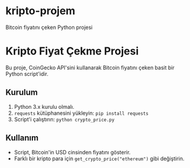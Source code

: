 # kripto-projem
Bitcoin fiyatını çeken Python projesi
# Kripto Fiyat Çekme Projesi
Bu proje, CoinGecko API'sini kullanarak Bitcoin fiyatını çeken basit bir Python script'idir.

## Kurulum
1. Python 3.x kurulu olmalı.
2. `requests` kütüphanesini yükleyin: `pip install requests`
3. Script'i çalıştırın: `python crypto_price.py`

## Kullanım
- Script, Bitcoin'in USD cinsinden fiyatını gösterir.
- Farklı bir kripto para için `get_crypto_price("ethereum")` gibi değiştirin.
